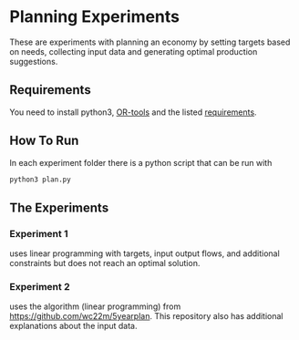 # Planning Experiments

These are experiments with planning an economy by setting targets based on needs, collecting input data and generating optimal production suggestions.

## Requirements

You need to install python3, [OR-tools](https://developers.google.com/optimization/install/python/linux) and the listed [requirements](requirements.txt).


## How To Run

In each experiment folder there is a python script that can be run with

```bash
python3 plan.py

```


## The Experiments

### Experiment 1

uses linear programming with targets, input output flows, and additional constraints but does not reach an optimal solution.

### Experiment 2

uses the algorithm (linear programming) from https://github.com/wc22m/5yearplan. This repository also has additional explanations about the input data.

